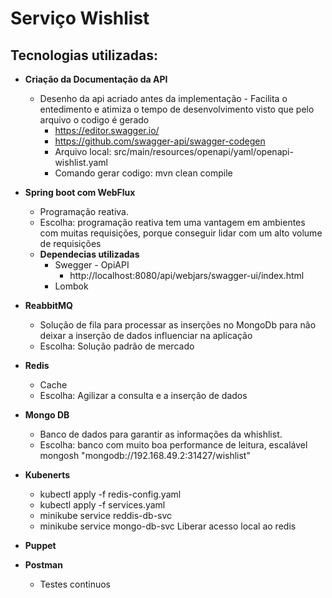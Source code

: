 # Serviço Wishlist


## Tecnologias utilizadas:
* **Criação da Documentação da API**
    * Desenho da api acriado antes da implementação - Facilita o entedimento e atimiza o tempo de desenvolvimento  visto que pelo arquivo o codigo é gerado
        * https://editor.swagger.io/
        * https://github.com/swagger-api/swagger-codegen
        * Arquivo local: src/main/resources/openapi/yaml/openapi-wishlist.yaml
        * Comando gerar codigo:  mvn clean compile


* **Spring boot com WebFlux**
    * Programação reativa.
    * Escolha: programação reativa tem uma vantagem em ambientes com muitas requisições, porque conseguir lidar com um alto volume de requisições
    * **Dependecias utilizadas**
        * Swegger - OpiAPI
            * http://localhost:8080/api/webjars/swagger-ui/index.html
        * Lombok

* **ReabbitMQ**
    * Solução de fila para processar as inserções no MongoDb para não deixar a inserção de dados influenciar na aplicação
    * Escolha: Solução padrão de mercado

* **Redis**
    * Cache
    * Escolha: Agilizar a consulta e a inserção de dados

* **Mongo DB**
    * Banco de dados para garantir as informações da whishlist.
    * Escolha: banco com muito boa performance de  leitura, escalável
      mongosh "mongodb://192.168.49.2:31427/wishlist"

* **Kubenerts**
    * kubectl apply -f redis-config.yaml
    * kubectl apply -f services.yaml
    * minikube service   reddis-db-svc
    * minikube service  mongo-db-svc
      Liberar acesso local ao redis

* **Puppet**

* **Postman**
    * Testes continuos
